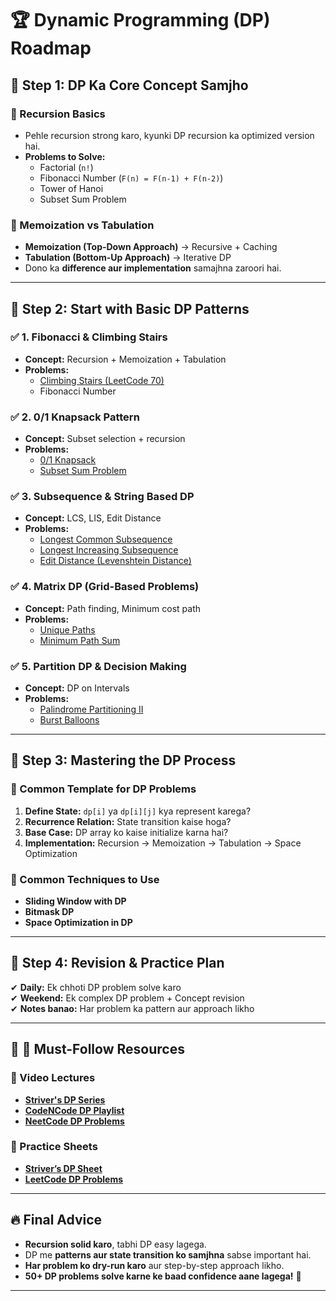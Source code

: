 # 🏆 Dynamic Programming (DP) Roadmap

## 📌 Step 1: DP Ka Core Concept Samjho
### 🔹 Recursion Basics  
- Pehle recursion strong karo, kyunki DP recursion ka optimized version hai.  
- **Problems to Solve:**  
  - Factorial (`n!`)  
  - Fibonacci Number (`F(n) = F(n-1) + F(n-2)`)  
  - Tower of Hanoi  
  - Subset Sum Problem  

### 🔹 Memoization vs Tabulation  
- **Memoization (Top-Down Approach)** → Recursive + Caching  
- **Tabulation (Bottom-Up Approach)** → Iterative DP  
- Dono ka **difference aur implementation** samajhna zaroori hai.

---

## 📌 Step 2: Start with Basic DP Patterns  
### ✅ 1. Fibonacci & Climbing Stairs  
- **Concept:** Recursion + Memoization + Tabulation  
- **Problems:**  
  - [Climbing Stairs (LeetCode 70)](https://leetcode.com/problems/climbing-stairs/)  
  - Fibonacci Number  

### ✅ 2. 0/1 Knapsack Pattern  
- **Concept:** Subset selection + recursion  
- **Problems:**  
  - [0/1 Knapsack](https://www.geeksforgeeks.org/0-1-knapsack-problem-dp-10/)  
  - [Subset Sum Problem](https://leetcode.com/problems/partition-equal-subset-sum/)  

### ✅ 3. Subsequence & String Based DP  
- **Concept:** LCS, LIS, Edit Distance  
- **Problems:**  
  - [Longest Common Subsequence](https://leetcode.com/problems/longest-common-subsequence/)  
  - [Longest Increasing Subsequence](https://leetcode.com/problems/longest-increasing-subsequence/)  
  - [Edit Distance (Levenshtein Distance)](https://leetcode.com/problems/edit-distance/)  

### ✅ 4. Matrix DP (Grid-Based Problems)  
- **Concept:** Path finding, Minimum cost path  
- **Problems:**  
  - [Unique Paths](https://leetcode.com/problems/unique-paths/)  
  - [Minimum Path Sum](https://leetcode.com/problems/minimum-path-sum/)  

### ✅ 5. Partition DP & Decision Making  
- **Concept:** DP on Intervals  
- **Problems:**  
  - [Palindrome Partitioning II](https://leetcode.com/problems/palindrome-partitioning-ii/)  
  - [Burst Balloons](https://leetcode.com/problems/burst-balloons/)  

---

## 📌 Step 3: Mastering the DP Process  
### 🔹 Common Template for DP Problems  
1. **Define State:** `dp[i]` ya `dp[i][j]` kya represent karega?  
2. **Recurrence Relation:** State transition kaise hoga?  
3. **Base Case:** DP array ko kaise initialize karna hai?  
4. **Implementation:** Recursion → Memoization → Tabulation → Space Optimization  

### 🔹 Common Techniques to Use  
- **Sliding Window with DP**  
- **Bitmask DP**  
- **Space Optimization in DP**  

---

## 📌 Step 4: Revision & Practice Plan  
✔ **Daily:** Ek chhoti DP problem solve karo  
✔ **Weekend:** Ek complex DP problem + Concept revision  
✔ **Notes banao:** Har problem ka pattern aur approach likho  

---

## 📌 🔹 Must-Follow Resources  
### 📖 Video Lectures  
- **[Striver's DP Series](https://www.youtube.com/playlist?list=PLgUwDviBIf0qUlt5H_kiKYaNSqJ81PMMY)**  
- **[CodeNCode DP Playlist](https://www.youtube.com/playlist?list=PL_z_8CaSLPWekqhdCPmFohncHwz8TY2Go)**  
- **[NeetCode DP Problems](https://neetcode.io/practice)**  

### 📑 Practice Sheets  
- **[Striver’s DP Sheet](https://takeuforward.org/interviews/strivers-dynamic-programming-sheet-top-down-bottom-up/)**  
- **[LeetCode DP Problems](https://leetcode.com/problemset/all/?topicSlugs=dynamic-programming)**  

---

## 🔥 Final Advice  
- **Recursion solid karo**, tabhi DP easy lagega.  
- DP me **patterns aur state transition ko samjhna** sabse important hai.  
- **Har problem ko dry-run karo** aur step-by-step approach likho.  
- **50+ DP problems solve karne ke baad confidence aane lagega!** 🚀  

---